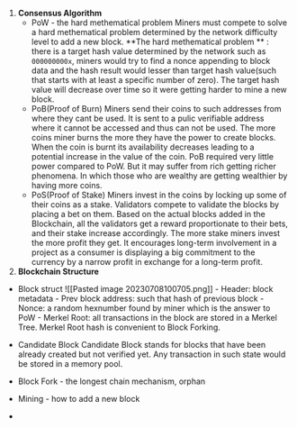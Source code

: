 1. **Consensus Algorithm**
	- PoW - the hard methematical problem
		Miners must compete to solve a hard methematical problem determined by the network  difficulty level to add a new block. **The hard methematical problem ** : there is a target hash value determined by the network such as `000000000x`, miners would try to find a nonce appending to block data and the hash result would lesser than target hash value(such that starts with at least a specific number of zero). The target hash value will decrease over time so it were getting harder to mine a new block.
	- PoB(Proof of Burn)
		Miners send their coins to such addresses from where they cant be used. It is sent to a pulic verifiable address where it cannot be accessed and thus can not be used. The more coins miner burns the more they have the power to create blocks. When the coin is burnt its availability decreases leading to a potential increase in the value of the coin. PoB required very little power compared to PoW. But it may suffer from rich getting richer phenomena. In which those who are wealthy are getting wealthier by having more coins.
	- PoS(Proof of Stake)
		Miners invest in the coins by locking up some of their coins as a stake. Validators compete to validate the blocks by placing a bet on them. Based on the actual blocks added in the Blockchain, all the validators get a reward proportionate to their bets, and their stake increase accordingly. The more stake miners invest the more profit they get. It encourages long-term involvement in a project as a consumer is displaying a big commitment to the currency by a narrow profit in exchange for a long-term profit.
2. **Blockchain Structure**
- Block struct
	![[Pasted image 20230708100705.png]]
		- Header: block metadata
		- Prev block address: such that hash of previous block
		- Nonce: a random hexnumber found by miner which is the answer to PoW
		- Merkel Root: all transactions in the block are stored in a Merkel Tree. Merkel Root hash is convenient to Block Forking. 
- Candidate Block
	Candidate Block stands for blocks that have been already created but not verified yet. Any transaction in such state would be stored in a memory pool. 

- Block Fork - the longest chain mechanism, orphan
- Mining - how to add a new block
- 




